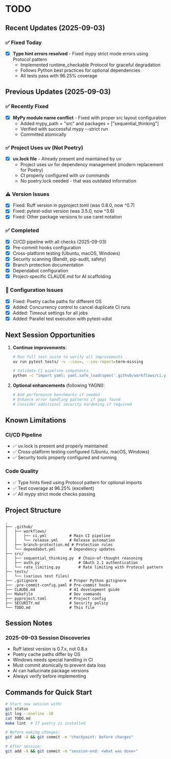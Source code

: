 # TODO

## Recent Updates (2025-09-03)

### ✅ Fixed Today

- [x] **Type hint errors resolved** - Fixed mypy strict mode errors using Protocol pattern
  - Implemented runtime_checkable Protocol for graceful degradation
  - Follows Python best practices for optional dependencies
  - All tests pass with 96.25% coverage

## Previous Updates (2025-09-03)

### ✅ Recently Fixed

- [x] **MyPy module name conflict** - Fixed with proper src layout configuration
  - Added mypy_path = "src" and packages = ["sequential_thinking"]
  - Verified with successful mypy --strict run
  - Committed atomically

### ✅ Project Uses uv (Not Poetry)

- [x] **uv.lock file** - Already present and maintained by uv
  - Project uses uv for dependency management (modern replacement for Poetry)
  - CI properly configured with uv commands
  - No poetry.lock needed - that was outdated information

### ⚠️ Version Issues

- [x] Fixed: Ruff version in pyproject.toml (was 0.8.0, now ^0.7)
- [x] Fixed: pytest-xdist version (was 3.5.0, now ^3.6)
- [x] Fixed: Other package versions to use caret notation

### ✅ Completed

- [x] CI/CD pipeline with all checks (2025-09-03)
- [x] Pre-commit hooks configuration
- [x] Cross-platform testing (Ubuntu, macOS, Windows)
- [x] Security scanning (Bandit, pip-audit, safety)
- [x] Branch protection documentation
- [x] Dependabot configuration
- [x] Project-specific CLAUDE.md for AI scaffolding

### 🔧 Configuration Issues

- [x] Fixed: Poetry cache paths for different OS
- [x] Added: Concurrency control to cancel duplicate CI runs
- [x] Added: Timeout settings for all jobs
- [x] Added: Parallel test execution with pytest-xdist

## Next Session Opportunities

1. **Continue improvements**:

   ```bash
   # Run full test suite to verify all improvements
   uv run pytest tests/ -v --cov=. --cov-report=term-missing

   # Validate CI pipeline components
   python -c "import yaml; yaml.safe_load(open('.github/workflows/ci.yml'))"
   ```

1. **Optional enhancements** (following YAGNI):

   ```bash
   # Add performance benchmarks if needed
   # Enhance error handling patterns if gaps found
   # Consider additional security hardening if required
   ```

## Known Limitations

### CI/CD Pipeline

- ✅ uv.lock is present and properly maintained
- ✅ Cross-platform testing configured (Ubuntu, macOS, Windows)
- ✅ Security tools properly configured and running

### Code Quality

- ✅ Type hints fixed using Protocol pattern for optional imports
- ✅ Test coverage at 96.25% (excellent)
- ✅ All mypy strict mode checks passing

## Project Structure

```
.
├── .github/
│   ├── workflows/
│   │   ├── ci.yml          # Main CI pipeline
│   │   └── release.yml     # Release automation
│   ├── branch-protection.md # Protection rules
│   └── dependabot.yml      # Dependency updates
├── src/
│   ├── sequential_thinking.py  # Chain-of-thought reasoning
│   ├── auth.py                 # OAuth 2.1 authentication
│   └── rate_limiting.py        # Rate limiting with Protocol pattern
├── tests/
│   └── (various test files)
├── .gitignore              # Proper Python gitignore
├── .pre-commit-config.yaml # Pre-commit hooks
├── CLAUDE.md               # AI development guide
├── Makefile                # Dev commands
├── pyproject.toml          # Project config
├── SECURITY.md             # Security policy
└── TODO.md                 # This file
```

## Session Notes

### 2025-09-03 Session Discoveries

- Ruff latest version is 0.7.x, not 0.8.x
- Poetry cache paths differ by OS
- Windows needs special handling in CI
- Must commit atomically to prevent data loss
- AI can hallucinate package versions
- Always verify before implementing

## Commands for Quick Start

```bash
# Start new session with:
git status
git log --oneline -10
cat TODO.md
make lint  # If poetry is installed

# Before making changes:
git add -A && git commit -m "checkpoint: before changes"

# After session:
git add -A && git commit -m "session-end: <what was done>"
```
